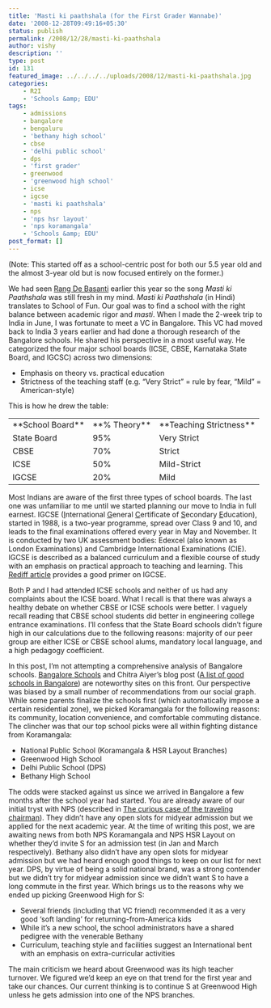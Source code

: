 ```yaml
---
title: 'Masti ki paathshala (for the First Grader Wannabe)'
date: '2008-12-28T09:49:16+05:30'
status: publish
permalink: /2008/12/28/masti-ki-paathshala
author: vishy
description: ''
type: post
id: 131
featured_image: ../../../../uploads/2008/12/masti-ki-paathshala.jpg
categories: 
    - R2I
    - 'Schools &amp; EDU'
tags:
    - admissions
    - bangalore
    - bengaluru
    - 'bethany high school'
    - cbse
    - 'delhi public school'
    - dps
    - 'first grader'
    - greenwood
    - 'greenwood high school'
    - icse
    - igcse
    - 'masti ki paathshala'
    - nps
    - 'nps hsr layout'
    - 'nps koramangala'
    - 'Schools &amp; EDU'
post_format: []
---
```

(Note: This started off as a school-centric post for both our 5.5 year old and the almost 3-year old but is now focused entirely on the former.)

We had seen [Rang De Basanti](http://www.imdb.com/title/tt0405508/) earlier this year so the song *Masti ki Paathshala* was still fresh in my mind. *Masti ki Paathshala* (in Hindi) translates to School of Fun. Our goal was to find a school with the right balance between academic rigor and *masti*. When I made the 2-week trip to India in June, I was fortunate to meet a VC in Bangalore. This VC had moved back to India 3 years earlier and had done a thorough research of the Bangalore schools. He shared his perspective in a most useful way. He categorized the four major school boards (ICSE, CBSE, Karnataka State Board, and IGCSC) across two dimensions:

- Emphasis on theory vs. practical education
- Strictness of the teaching staff (e.g. “Very Strict” = rule by fear, “Mild” = American-style)

This is how he drew the table:

<table border="0"><tbody><tr><td>**School Board**</td><td>**% Theory**</td><td>**Teaching Strictness**</td></tr><tr><td>State Board</td><td>95%</td><td>Very Strict</td></tr><tr><td>CBSE</td><td>70%</td><td>Strict</td></tr><tr><td>ICSE</td><td>50%</td><td>Mild-Strict</td></tr><tr><td>IGCSE</td><td>20%</td><td>Mild</td></tr></tbody></table>

Most Indians are aware of the first three types of school boards. The last one was unfamiliar to me until we started planning our move to India in full earnest. IGCSE (<span style="text-decoration:underline;">I</span>nternational <span style="text-decoration:underline;">G</span>eneral <span style="text-decoration:underline;">C</span>ertificate of <span style="text-decoration:underline;">S</span>econdary <span style="text-decoration:underline;">E</span>ducation), started in 1988, is a two-year programme, spread over Class 9 and 10, and leads to the final examinations offered every year in May and November. It is conducted by two UK assessment bodies: Edexcel (also known as London Examinations) and Cambridge International Examinations (CIE). IGCSE is described as a balanced curriculum and a flexible course of study with an emphasis on practical approach to teaching and learning. This [Rediff article](http://www.rediff.com/getahead/2005/jan/31igcse.htm) provides a good primer on IGCSE.

Both P and I had attended ICSE schools and neither of us had any complaints about the ICSE board. What I recall is that there was always a healthy debate on whether CBSE or ICSE schools were better. I vaguely recall reading that CBSE school students did better in engineering college entrance examinations. I’ll confess that the State Board schools didn’t figure high in our calculations due to the following reasons: majority of our peer group are either ICSE or CBSE school alums, mandatory local language, and a high pedagogy coefficient.

In this post, I’m not attempting a comprehensive analysis of Bangalore schools. [Bangalore Schools](http://www.bangaloreschools.net) and Chitra Aiyer’s blog post ([A list of good schools in Bangalore](http://r2blore.blogspot.com/2007/02/list-of-good-schools-in-bangalore.html)) are noteworthy sites on this front. Our perspective was biased by a small number of recommendations from our social graph. While some parents finalize the schools first (which automatically impose a certain residential zone), we picked Koramangala for the following reasons: its community, location convenience, and comfortable commuting distance. The clincher was that our top school picks were all within fighting distance from Koramangala:

- National Public School (Koramangala &amp; HSR Layout Branches)
- Greenwood High School
- Delhi Public School (DPS)
- Bethany High School

The odds were stacked against us since we arrived in Bangalore a few months after the school year had started. You are already aware of our initial tryst with NPS (described in [The curious case of the traveling chairman](http://ulaar.wordpress.com/2008/10/16/the-curious-case-of-the-traveling-chairman/)). They didn’t have any open slots for midyear admission but we applied for the next academic year. At the time of writing this post, we are awaiting news from both NPS Koramangala and NPS HSR Layout on whether they’d invite S for an admission test (in Jan and March respectively). Bethany also didn’t have any open slots for midyear admission but we had heard enough good things to keep on our list for next year. DPS, by virtue of being a solid national brand, was a strong contender but we didn’t try for midyear admission since we didn’t want S to have a long commute in the first year. Which brings us to the reasons why we ended up picking Greenwood High for S:

- Several friends (including that VC friend) recommended it as a very good ‘soft landing’ for returning-from-America kids
- While it’s a new school, the school administrators have a shared pedigree with the venerable Bethany
- Curriculum, teaching style and facilities suggest an International bent with an emphasis on extra-curricular activities

The main criticism we heard about Greenwood was its high teacher turnover. We figured we’d keep an eye on that trend for the first year and take our chances. Our current thinking is to continue S at Greenwood High unless he gets admission into one of the NPS branches.

